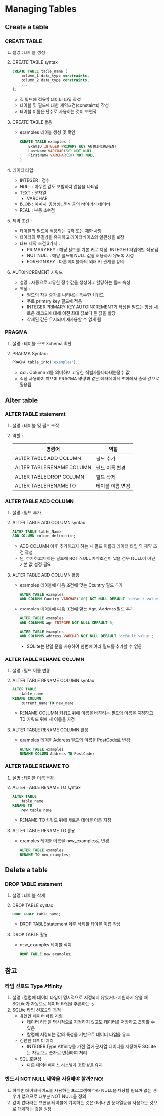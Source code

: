 # Managing Tables

## Create a table

### CREATE TABLE

1. 설명 : 테이블 생성
2. CREATE TABLE syntax
    
    ```sql
    CREATE TABLE table_name (
    	column_1 data_type constraints,
    	column_2 data_type constraints,
    	...
    );
    ```
    
    - 각 필드에 적용할 데이터 타입 작성
    - 테이블 및 필드에 대한 제약조건(constaints) 작성
    - 테이블 이름은 단수로 사용하는 것이 보편적
3. CREATE TABLE 활용
    - examples 테이블 생성 및 확인
        
        ```sql
        CREATE TABLE examples (
        	ExamID INTEGER PRIMARY KEY AUTOINCREMENT,
        	LastName VARCHAR(50) NOT NULL,
        	FirstName VARCHAR(50) NOT NULL
        );
        ```
        
4. 데이터 타입
    - INTEGER : 정수
    - NULL : 아무런 값도 포함하지 않음을 나타냄
    - TEXT : 문자열
        - VARCHAR
    - BLOB : 이미지, 동영상, 문서 등의 바이너리 데이터
    - REAL : 부동 소수점
5. 제약 조건 : 
    - 테이블의 필드에 적용되는 규칙 또는 제한 사항
    - 데이터의 무결성을 유지하고 데이터베이스의 일관성을 보장
    - 대표 제약 조건 3가지 :
        - PRIMARY KEY : 해당 필드를 기본 키로 지정, INTEGER 타입에만 적용됨
        - NOT NULL : 해당 필드에 NULL 값을 허용하지 않도록 지정
        - FOREIGN KEY : 다른 테이블과의 외래 키 관계를 정의
6. AUTOINCREMENT 키워드
    - 설명 : 자동으로 고유한 정수 값을 생성하고 할당하는 필드 속성
    - 특징 :
        - 필드의 자동 증가를 나타내는 특수한 키워드
        - 주로 primary key 필드에 적용
        - INTEGER PRIMARY KEY AUTOINCREMENT가 작성된 필드는 항상 새로운 레코드에 대해 이전 최대 값보다 큰 값을 할당
        - 삭제된 값은 무시되며 재사용할 수 없게 됨

### PRAGMA

1. 설명 : 테이블 구조 Schema 확인
2. PRAGMA Syntax :
    
    ```sql
    PRAGMA table_info('examples');
    ```
    
    - cid : Column Id를 의미하며 고유한 식별자를나타내는정수 값
    - 직접 사용하지 않으며 PRAGMA 명령과 같은 메타데이터 조회에서 출력 값으로 활용됨

## Alter table

### ALTER TABLE statememt

1. 설명 : 테이블 및 필드 조작
2. 역할 :
    
    
    | 명령어 | 역할 |
    | --- | --- |
    | ALTER TABLE ADD COLUMN | 필드 추가 |
    | ALTER TABLE RENAME COLUMN | 필드 이름 변경 |
    | ALTER TABLE DROP COLUMN | 필드 삭제 |
    | ALTER TABLE RENAME TO | 테이블 이름 변경 |

### ALTER TABLE ADD COLUMN

1. 설명 : 필드 추가
2. ALTER TABLE ADD COLUMN syntax
    
    ```sql
    ALTER TABLE table_Name
    ADD COLUMN column_definition;
    ```
    
    - ADD COLUMN 이후 추가하고자 하는 새 필드 이름과 데이터 타입 및 제약 조건 작성
    - 단, 추가하고자 하는 필드에 NOT NULL 제약조건이 있을 경우 NULL이 아닌 기본 값 설정 필요
3. ALTER TABLE ADD COLUMN 활용
    - examples 테이블에 다음 조건에 맞는 Country 필드 추가
        
        ```sql
        ALTER TABLE examples
        ADD COLUMN Country VARCHAR(100) NOT NULL DEFAULT 'default value';
        ```
        
    - examples 테이블에 다음 조건에 맞는 Age, Address 필드 추가
        
        ```sql
        ALTER TABLE examples
        ADD COLUMNS	Age INTEGER NOT NULL DEFAULT 0;
        
        ALTER TABLE examples
        ADD COLUMNS	Address VARCHAR NOT NULL DEFAULT 'default value';
        ```
        
        - SQLite는 단일 문을 사용하여 한번에 여러 필드를 추가할 수 없음

### ALTER TABLE RENAME COLUMN

1. 설명 : 필드 이름 변경
2. ALTER TABLE RENAME COLUMN syntax
    
    ```sql
    ALTER TABLE
    	table_name
    RENAME COLUMN
    	current_name TO new_name
    ```
    
    - RENAME COLUMN 키워드 뒤에 이름을 바꾸려는 필드의 이름을 지정하고 TO 키워드 뒤에 새 이름을 지정
3. ALTER TABLE RENAME COLUMN 활용
    - examples 테이블 Address 필드의 이름을 PostCode로 변경
        
        ```sql
        ALTER TABLE examples
        RENAME COLUMN Address TO PostCode;
        ```
        

### ALTER TABLE RENAME TO

1. 설명 : 테이블 이름 변경
2. ALTER TABLE RENAME TO syntax
    
    ```sql
    ALTER TABLE
    	table_name
    RENAME TO
    	new_table_name
    ```
    
    - RENAME TO 키워드 뒤에 새로운 테이블 이름 지정
3. ALTER TABLE RENAME TO 활용
    - examples 테이블 이름을 new_examples로 변경
        
        ```sql
        ALTER TABLE examples
        RENAME TO new_examples;
        ```
        

## Delete a table

### DROP TABLE statement

1. 설명 : 테이블 삭제
2. DROP TABLE syntax
    
    ```sql
    DROP TABLE table_name;
    ```
    
    - DROP TABLE statement 이후 삭제할 테이블 이름 작성
3. DROP TABLE 활용
    - new_examples 테이블 삭제
        
        ```sql
        DROP TABLE new_examples;
        ```
        

## 참고

### 타입 선호도 Type Affinity

1. 설명 : 컬럼에 데이터 타입이 명시적으로 지정되지 않았거나 지원하지 않을 때 SQLite가 자동으로 데이터 타입을 추론하는 것
2. SQLite 타입 선호도의 목적
    - 유연한 데이터 타입 지원
        - 데이터 타입을 명시적으로 지정하지 않고도 데이터를 저장하고 조회할 수 있음
        - 칼럼에 저장되는 값의 특성을 기반으로 데이터 타입을 유추
    - 간편한 데이터 처리
        - INTEGER Type Affinity를 가진 열에 문자열 데이터를 저장해도 SQLite는 자동으로 숫자로 변환하여 처리
    - SQL 호환성
        - 다른 데이터베이스 시스템과 호환성을 유지

### 반드시 NOT NULL 제약을 사용해야 할까? NO!

1. 하지만 데이터베이스를 사용하는 프로그램에 따라 NULL을 저장할 필요가 없는 경우가 많으므로 대부분 NOT NULL을 정의
2. 값이 없다라는 표현을 테이블에 기록하는 것은 0이나 빈 문자열등을 사용하는 것으로 대체하는 것을 권장